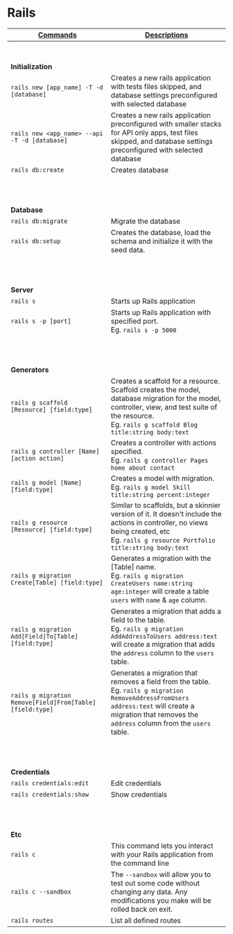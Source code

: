 # Rails

| <ins>Commands</ins> | <ins>Descriptions</ins> |
|----------|---------------|
|<br /><br />|
| **Initialization** | |
| `rails new [app_name] -T -d [database]`       | Creates a new rails application with tests files skipped, and database settings preconfigured with selected database |
| `rails new <app_name> --api -T -d [database]` | Creates a new rails application preconfigured with smaller stacks for API only apps, test files skipped, and database settings preconfigured with selected database |
| `rails db:create`                             | Creates database |
|<br /><br /><br />|
| **Database** | |
| `rails db:migrate` | Migrate the database |
| `rails db:setup`   | Creates the database, load the schema and initialize it with the seed data. |
|<br /><br /><br />|
| **Server** | |
| `rails s`           | Starts up Rails application |
| `rails s -p [port]` | Starts up Rails application with specified port. <br />Eg. `rails s -p 5000` |
|<br /><br /><br />|
| **Generators** | |
| `rails g scaffold [Resource] [field:type]`           | Creates a scaffold for a resource. Scaffold creates the model, database migration for the model, controller, view, and test suite of the resource. <br />Eg. `rails g scaffold Blog title:string body:text` |
| `rails g controller [Name] [action action]`               | Creates a controller with actions specified. <br />Eg. `rails g controller Pages home about contact` |
| `rails g model [Name] [field:type]`                       | Creates a model with migration. <br />Eg. `rails g model Skill title:string percent:integer` |
| `rails g resource [Resource] [field:type]`                | Similar to scaffolds, but a skinnier version of it. It doesn't include the actions in controller, no views being created, etc <br />Eg. `rails g resource Portfolio title:string body:text` |
| `rails g migration Create[Table] [field:type]`            | Generates a migration with the [Table] name. <br />Eg. `rails g migration CreateUsers name:string age:integer` will create a table `users` with `name` & `age` column. |
| `rails g migration Add[Field]To[Table] [field:type]`      | Generates a migration that adds a field to the table. <br />Eg. `rails g migration AddAddressToUsers address:text` will create a migration that adds the `address` column to the `users` table. |
| `rails g migration Remove[Field]From[Table] [field:type]` | Generates a migration that removes a field from the table. <br />Eg. `rails g migration RemoveAddressFromUsers address:text` will create a migration that removes the `address` column from the `users` table. |
|<br /><br /><br />|
| **Credentials** | |
| `rails credentials:edit` | Edit credentials |
| `rails credentials:show` | Show credentials |
|<br /><br /><br />|
| **Etc** | |
| `rails c`           | This command lets you interact with your Rails application from the command line |
| `rails c --sandbox` | The `--sandbox` will allow you to test out some code without changing any data. Any modifications you make will be rolled back on exit. |
| `rails routes`      | List all defined routes |
